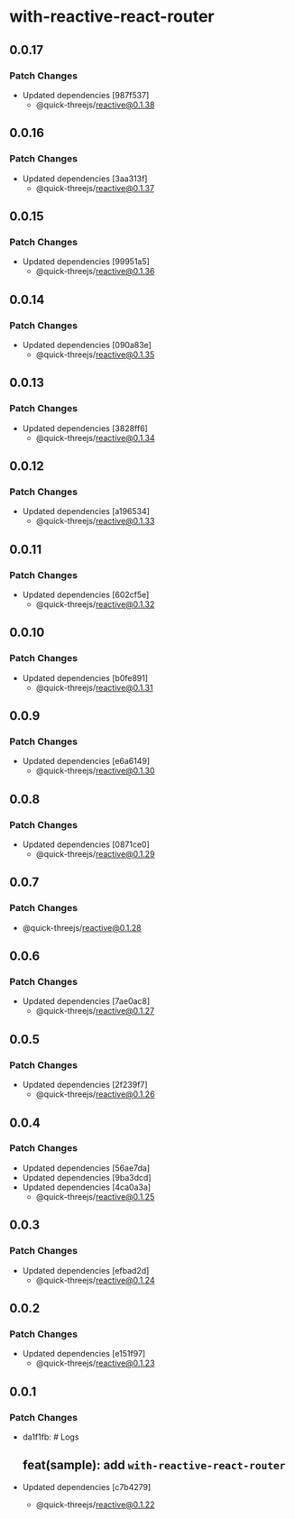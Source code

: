 # with-reactive-react-router

## 0.0.17

### Patch Changes

- Updated dependencies [987f537]
  - @quick-threejs/reactive@0.1.38

## 0.0.16

### Patch Changes

- Updated dependencies [3aa313f]
  - @quick-threejs/reactive@0.1.37

## 0.0.15

### Patch Changes

- Updated dependencies [99951a5]
  - @quick-threejs/reactive@0.1.36

## 0.0.14

### Patch Changes

- Updated dependencies [090a83e]
  - @quick-threejs/reactive@0.1.35

## 0.0.13

### Patch Changes

- Updated dependencies [3828ff6]
  - @quick-threejs/reactive@0.1.34

## 0.0.12

### Patch Changes

- Updated dependencies [a196534]
  - @quick-threejs/reactive@0.1.33

## 0.0.11

### Patch Changes

- Updated dependencies [602cf5e]
  - @quick-threejs/reactive@0.1.32

## 0.0.10

### Patch Changes

- Updated dependencies [b0fe891]
  - @quick-threejs/reactive@0.1.31

## 0.0.9

### Patch Changes

- Updated dependencies [e6a6149]
  - @quick-threejs/reactive@0.1.30

## 0.0.8

### Patch Changes

- Updated dependencies [0871ce0]
  - @quick-threejs/reactive@0.1.29

## 0.0.7

### Patch Changes

- @quick-threejs/reactive@0.1.28

## 0.0.6

### Patch Changes

- Updated dependencies [7ae0ac8]
  - @quick-threejs/reactive@0.1.27

## 0.0.5

### Patch Changes

- Updated dependencies [2f239f7]
  - @quick-threejs/reactive@0.1.26

## 0.0.4

### Patch Changes

- Updated dependencies [56ae7da]
- Updated dependencies [9ba3dcd]
- Updated dependencies [4ca0a3a]
  - @quick-threejs/reactive@0.1.25

## 0.0.3

### Patch Changes

- Updated dependencies [efbad2d]
  - @quick-threejs/reactive@0.1.24

## 0.0.2

### Patch Changes

- Updated dependencies [e151f97]
  - @quick-threejs/reactive@0.1.23

## 0.0.1

### Patch Changes

- da1f1fb: # Logs

  ## feat(sample): add `with-reactive-react-router`

- Updated dependencies [c7b4279]
  - @quick-threejs/reactive@0.1.22
